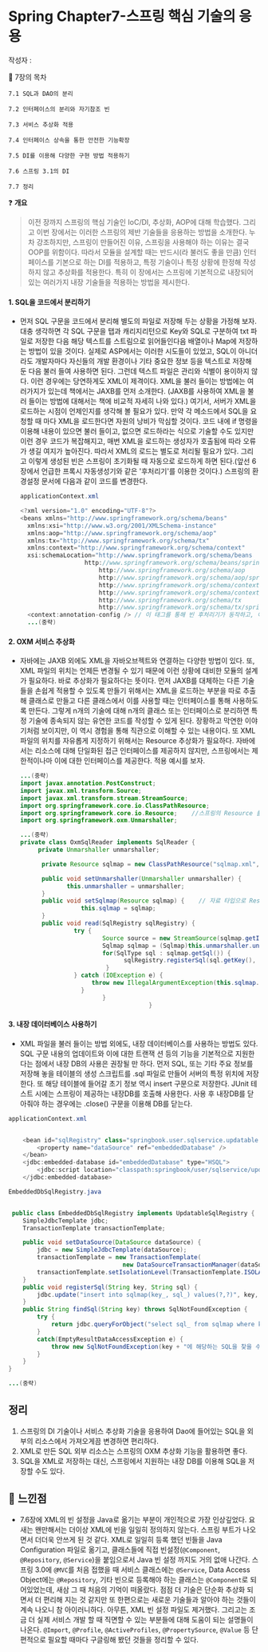 # Spring Chapter7-스프링 핵심 기술의 응용

작성자 : 

&#128204; 7장의 목차

    7.1 SQL과 DAO의 분리

    7.2 인터페이스의 분리와 자기참조 빈

    7.3 서비스 추상화 적용

    7.4 인터페이스 상속을 통한 안전한 기능확장

    7.5 DI를 이용해 다양한 구현 방법 적용하기

    7.6 스프링 3.1의 DI

    7.7 정리

&#10067; **개요**
  > 이전 장까지 스프링의 핵심 기술인 IoC/DI, 추상화, AOP에 대해 학습했다. 그리고 이번 장에서는 이러한 스프링의 제반 기술들을 응용하는 방법을 소개한다.
  누차 강조하지만, 스프링이 만들어진 이유, 스프링을 사용해야 하는 이유는 결국 OOP를 위함이다.
  따라서 모듈을 설계할 때는 반드시(라 불러도 좋을 만큼) 인터페이스를 기본으로 하는 DI를 적용하고, 특정 기술이나 특정 상황에 한정해 작성하지 않고 추상화를 적용한다.
  특히 이 장에서는 스프링에 기본적으로 내장되어 있는 여러가지 내장 기술들을 적용하는 방법을 제시한다.

#### 1. SQL을 코드에서 분리하기

* 먼저 SQL 구문을 코드에서 분리해 별도의 파일로 저장해 두는 상황을 가정해 보자.
  대충 생각하면 각 SQL 구문을 탭과 캐리지리턴으로 Key와 SQL로 구분하여 txt 파일로 저장한 다음 해당 텍스트를 스트림으로 읽어들인다음 배열이나 Map에 저장하는 방법이 있을 것이다. 실제로 ASP에서는 이러한 시도들이 있었고, SQL이 아니더라도 개발자마다 자신들의 개발 환경이나 기타 중요한 정보 등을 텍스트로 저장해 둔 다음 불러 들여 사용하면 된다.
  그런데 텍스트 파일은 관리와 식별이 용이하지 않다. 이런 경우에는 당연하게도 XML이 제격이다.
  XML을 불러 들이는 방법에는 여러가지가 있는데 책에서는 JAXB를 먼저 소개한다. (JAXB를 사용하여 XML을 불러 들이는 방법에 대해서는 책에 비교적 자세히 나와 있다.)
  여기서, 서버가 XML을 로드하는 시점이 언제인지를 생각해 볼 필요가 있다. 만약 각 메소드에서 SQL을 요청할 때 마다 XML을 로드한다면 자원의 낭비가 막심할 것이다. 코드 내에 if 명령을 이용해 내용이 있으면 불러 들이고, 없으면 로드하라는 식으로 기술할 수도 있지만 이런 경우 코드가 복잡해지고, 매번 XML을 로드하는 생성자가 호출됨에 따라 오류가 생길 여지가 높아진다. 따라서 XML의 로드는 별도로 처리될 필요가 있다. 그리고 이렇게 생성된 빈은 스프링이 초기화될 때 자동으로 로드하게 하면 된다.(앞선 6장에서 언급한 프록시 자동생성기와 같은 '후처리기'를 이용한 것이다.)
  스프링의 환경설정 문서에 다음과 같이 코드를 변경한다.
  ```java
  applicationContext.xml

  <?xml version="1.0" encoding="UTF-8"?>
  <beans xmlns="http://www.springframework.org/schema/beans"
	xmlns:xsi="http://www.w3.org/2001/XMLSchema-instance"
	xmlns:aop="http://www.springframework.org/schema/aop"
	xmlns:tx="http://www.springframework.org/schema/tx"
	xmlns:context="http://www.springframework.org/schema/context"
	xsi:schemaLocation="http://www.springframework.org/schema/beans
					http://www.springframework.org/schema/beans/spring-beans-3.0.xsd
						http://www.springframework.org/schema/aop
						http://www.springframework.org/schema/aop/spring-aop-3.0.xsd
						http://www.springframework.org/schema/context
						http://www.springframework.org/schema/context/spring-context-3.0.xsd
						http://www.springframework.org/schema/tx
						http://www.springframework.org/schema/tx/spring-tx-3.0.xsd">
	<context:annotation-config /> // 이 태그를 통해 빈 후처리기가 동작하고, 이에 따라 새로운 애노테이션을 사용할 수 있게 된다.
    ...(중략)
  ```

#### 2. OXM 서비스 추상화

* 자바에는 JAXB 외에도 XML을 자바오브젝트와 연결하는 다양한 방법이 있다.
  또, XML 파일의 위치는 언제든 변경될 수 있기 때문에 이런 상황에 대비한 모듈의 설계가 필요하다.
  바로 추상화가 필요하다는 뜻이다.
  먼저 JAXB를 대체하는 다른 기술들을 손쉽게 적용할 수 있도록 만들기 위해서는 XML을 로드하는 부분을 따로 추출해 클래스로 만들고 다른 클래스에서 이를 사용할 때는 인터페이스를 통해 사용하도록 만든다. 그렇게 n개의 기술에 대해 n개의 클래스 또는 인터페이스로 분리하면 특정 기술에 종속되지 않는 유연한 코드를 작성할 수 있게 된다.
  장황하고 막연한 이야기처럼 보이지만, 이 역시 경험을 통해 직관으로 이해할 수 있는 내용이다.
  또 XML 파일의 위치를 자유롭게 지정하기 위해서는 Resource 추상화가 필요하다. 자바에서는 리소스에 대해 단일화된 접근 인터페이스를 제공하지 않지만, 스프링에서는 제한적이나마 이에 대한 인터페이스를 제공한다.
  적용 예시를 보자.
  ```java
  ...(중략)
  import javax.annotation.PostConstruct;
  import javax.xml.transform.Source;
  import javax.xml.transform.stream.StreamSource;
  import org.springframework.core.io.ClassPathResource;
  import org.springframework.core.io.Resource;    //스프링의 Resource 를 가져온다.
  import org.springframework.oxm.Unmarshaller;

  ...(중략)
  private class OxmSqlReader implements SqlReader {
	   private Unmarshaller unmarshaller;

	    private Resource sqlmap = new ClassPathResource("sqlmap.xml", UserDao.class);

	    public void setUnmarshaller(Unmarshaller unmarshaller) {
		       this.unmarshaller = unmarshaller;
	    }
	    public void setSqlmap(Resource sqlmap) {    // 자료 타입으로 Resource 를 쓰기만 하면 된다.
		           this.sqlmap = sqlmap;
	    }
	    public void read(SqlRegistry sqlRegistry) {
		         try {
		                 Source source = new StreamSource(sqlmap.getInputStream());
		                 Sqlmap sqlmap = (Sqlmap)this.unmarshaller.unmarshal(source);
		                 for(SqlType sql : sqlmap.getSql()) {
		                       sqlRegistry.registerSql(sql.getKey(), sql.getValue());
		                  }
		         } catch (IOException e) {
		              throw new IllegalArgumentException(this.sqlmap.getFilename() + "을 가져올  수 없습니다", e);
	               }
	                     }
                                      }
  ```

#### 3. 내장 데이터베이스 사용하기

* XML 파일을 불러 들이는 방법 외에도, 내장 데이터베이스를 사용하는 방법도 있다. SQL 구문 내용의 업데이트와 이에 대한 트랜잭  션 등의 기능을 기본적으로 지원한다는 점에서 내장 DB의 사용은 권장될 만 하다.
먼저 SQL, 또는 기타 주요 정보를 저장해 놓을 테이블의 생성 스크립트를 .sql 파일로 만들어 서버의 특정 위치에 저장한다.
또 해당 테이블에 들어갈 초기 정보 역시 insert 구문으로 저장한다.
JUnit 테스트 시에는 스프링이 제공하는 내장DB를 호출해 사용한다. 사용 후 내장DB를 닫아줘야 하는 경우에는 .close() 구문을 이용해 DB를 닫는다.

```java
applicationContext.xml


	<bean id="sqlRegistry" class="springbook.user.sqlservice.updatable.EmbeddedDbSqlRegistry">
		<property name="dataSource" ref="embeddedDatabase" />
	</bean>
	<jdbc:embedded-database id="embeddedDatabase" type="HSQL">
		<jdbc:script location="classpath:springbook/user/sqlservice/updatable/sqlRegistrySchema.sql"/>
	</jdbc:embedded-database>
```

```java
EmbeddedDbSqlRegistry.java


 public class EmbeddedDbSqlRegistry implements UpdatableSqlRegistry {
	SimpleJdbcTemplate jdbc;
	TransactionTemplate transactionTemplate;

	public void setDataSource(DataSource dataSource) {
		jdbc = new SimpleJdbcTemplate(dataSource);
		transactionTemplate = new TransactionTemplate(
								new DataSourceTransactionManager(dataSource));
		transactionTemplate.setIsolationLevel(TransactionTemplate.ISOLATION_READ_COMMITTED);
	}
	public void registerSql(String key, String sql) {
		jdbc.update("insert into sqlmap(key_, sql_) values(?,?)", key, sql);
	}
	public String findSql(String key) throws SqlNotFoundException {
		try {
			return jdbc.queryForObject("select sql_ from sqlmap where key_ = ?", String.class, key);
		}
		catch(EmptyResultDataAccessException e) {
			throw new SqlNotFoundException(key + "에 해당하는 SQL을 찾을 수 없습니다", e);
		}
	}
}

...(중략)
```

## 정리

1. 스프링의 DI 기술이나 서비스 추상화 기술을 응용하여 Dao에 들어있는 SQL을 외부의 리소스에서 가져오게끔 변경하면 편리하다.
2. XML로 만든 SQL 외부 리소스는 스프링의 OXM 추상화 기능을 활용하면 좋다.
3. SQL을 XML로 저장하는 대신, 스프링에서 지원하는 내장 DB를 이용해 SQL을 저장할 수도 있다.

## &#127908; 느낀점
* 7.6장에 XML의 빈 설정을 Java로 옮기는 부분이 개인적으로 가장 인상깊었다. 요새는 왠만해서는 더이상 XML에 빈을 일일히 정의하지 않는다. 스프링 부트가 나오면서 더더욱 안쓰게 된 것 같다. XML로 일일히 등록 했던 빈들을 Java Configuration 파일로 옮기고, 클래스들에 직접 빈설정(`@Component`, `@Repository`, `@Service`)을 붙임으로서 Java 빈 설정 까지도 거의 없애 나간다. 스프링 3.0에 `@MVC`를 처음 접했을 때 서비스 클래스에는 `@Service`, Data Access Object에는 `@Repository`, 기타 빈으로 등록해야 하는 클래스는 `@Component`로 되어있었는데, 새삼 그 때 처음의 기억이 떠올랐다. 점점 더 기술은 단순화 추상화 되면서 더 편리해 지는 것 같지만 또 한편으로는 새로운 기술들과 알아야 하는 것들이 계속 나오니 참 아이러니하다. 아무튼, XML 빈 설정 파일도 제거했다. 그리고는 조금 더 실제 서비스 개발 할 때 직면할 수 있는 부분들에 대해 도움이 되는 설명들이 나온다. `@Import`, `@Profile`, `@ActiveProfiles`, `@PropertySource`, `@Value` 등 단편적으로 필요할 때마다 구글링해 봤던 것들을 정리할 수 있다.
